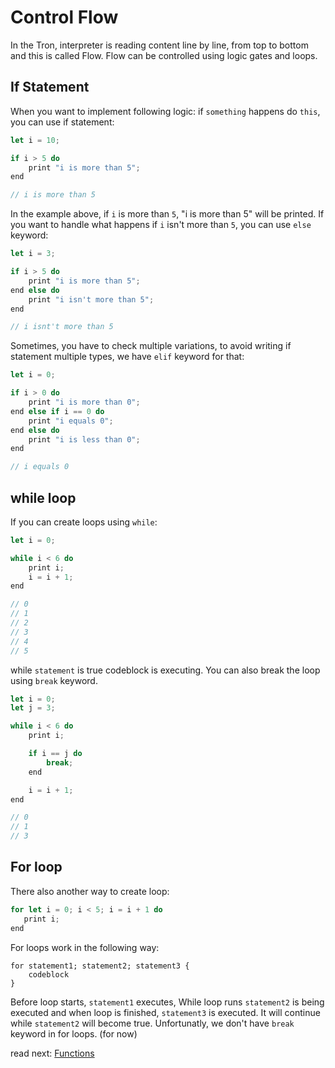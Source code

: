 # Control Flow

In the Tron, interpreter is reading content line by line, from top to bottom and this is called Flow. Flow can be controlled using logic gates and loops.

## If Statement

When you want to implement following logic: if `something` happens do `this`, you can use if statement:

```rs
let i = 10;

if i > 5 do
    print "i is more than 5";
end

// i is more than 5
```

In the example above, if `i` is more than `5`, "i is more than 5" will be printed. If you want to handle what happens if `i` isn't more than `5`, you can use `else` keyword:

```rs
let i = 3;

if i > 5 do
    print "i is more than 5";
end else do
    print "i isn't more than 5";
end

// i isnt't more than 5
```

Sometimes, you have to check multiple variations, to avoid writing if statement multiple types, we have `elif` keyword for that:

```rs
let i = 0;

if i > 0 do
    print "i is more than 0";
end else if i == 0 do
    print "i equals 0";
end else do
    print "i is less than 0";
end

// i equals 0
```

## while loop

If you can create loops using `while`:

```rs
let i = 0;

while i < 6 do
    print i;
    i = i + 1;
end

// 0
// 1
// 2
// 3
// 4
// 5
```

while `statement` is true codeblock is executing. You can also break the loop using `break` keyword.

```rs
let i = 0;
let j = 3;

while i < 6 do
    print i;

    if i == j do
        break;
    end

    i = i + 1;
end

// 0
// 1
// 3
```

## For loop

There also another way to create loop:

```rs
for let i = 0; i < 5; i = i + 1 do
   print i;
end
```

For loops work in the following way:

```
for statement1; statement2; statement3 {
    codeblock
}
```

Before loop starts, `statement1` executes, While loop runs `statement2` is being executed and when loop is finished, `statement3` is executed. It will continue while `statement2` will become true. Unfortunatly, we don't have `break` keyword in for loops. (for now)


read next: [Functions](./functions.md)